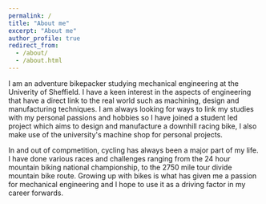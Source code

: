 ```yaml
---
permalink: /
title: "About me"
excerpt: "About me"
author_profile: true
redirect_from: 
  - /about/
  - /about.html
---
```


I am an adventure bikepacker studying mechanical engineering at the Univerity of Sheffield. I have a keen interest in the aspects of engineering that have a direct link to the real world such as machining, design and manufacturing techniques. I am always looking for ways to link my studies with my personal passions and hobbies so I have joined a student led project which aims to design and manufacture a downhill racing bike, I also make use of the university's machine shop for personal projects.

In and out of compmetition, cycling has always been a major part of my life. I have done various races and challenges ranging from the 24 hour mountain biking national championship, to the 2750 mile tour divide mountain bike route. Growing up with bikes is what has given me a passion for mechanical engineering and I hope to use it as a driving factor in my career forwards.
